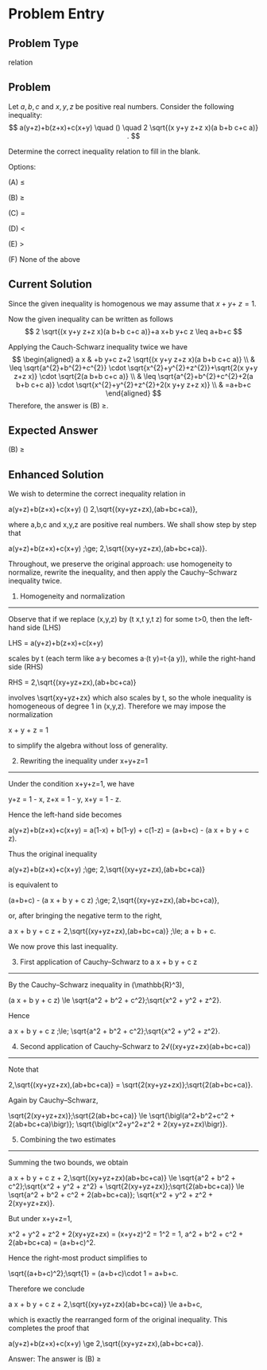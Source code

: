 # Problem Entry

## Problem Type
relation

## Problem
Let $a, b, c$ and $x, y, z$ be positive real numbers. Consider the following inequality:
$$
a(y+z)+b(z+x)+c(x+y) \quad () \quad 2 \sqrt{(x y+y z+z x)(a b+b c+c a)} .
$$

Determine the correct inequality relation to fill in the blank.

Options:

(A) $\leq$ 

(B) $\geq$

(C) $=$ 

(D) $<$

(E) $>$

(F) None of the above

## Current Solution
Since the given inequality is homogenous we may assume that $x+y+$ $z=1$.

Now the given inequality can be written as follows
$$
2 \sqrt{(x y+y z+z x)(a b+b c+c a)}+a x+b y+c z \leq a+b+c
$$

Applying the Cauch-Schwarz inequality twice we have
$$
\begin{aligned}
a x & +b y+c z+2 \sqrt{(x y+y z+z x)(a b+b c+c a)} \\
& \leq \sqrt{a^{2}+b^{2}+c^{2}} \cdot \sqrt{x^{2}+y^{2}+z^{2}}+\sqrt{2(x y+y z+z x)} \cdot \sqrt{2(a b+b c+c a)} \\
& \leq \sqrt{a^{2}+b^{2}+c^{2}+2(a b+b c+c a)} \cdot \sqrt{x^{2}+y^{2}+z^{2}+2(x y+y z+z x)} \\
& =a+b+c
\end{aligned}
$$ Therefore, the answer is (B) $\geq$.

## Expected Answer
(B) $\geq$

## Enhanced Solution
We wish to determine the correct inequality relation in

  a(y+z)+b(z+x)+c(x+y)   ()   2\,\sqrt{(xy+yz+zx)\,(ab+bc+ca)},

where a,b,c and x,y,z are positive real numbers. We shall show step by step that

  a(y+z)+b(z+x)+c(x+y) \;\ge\; 2\,\sqrt{(xy+yz+zx)\,(ab+bc+ca)}.

Throughout, we preserve the original approach: use homogeneity to normalize, rewrite the inequality, and then apply the Cauchy–Schwarz inequality twice.

1. Homogeneity and normalization
--------------------------------
Observe that if we replace (x,y,z) by (t x,t y,t z) for some t>0, then the left-hand side (LHS)

  LHS = a(y+z)+b(z+x)+c(x+y)

scales by t (each term like a·y becomes a·(t y)=t·(a y)), while the right-hand side (RHS)

  RHS = 2\,\sqrt{(xy+yz+zx)\,(ab+bc+ca)}

involves \sqrt{xy+yz+zx} which also scales by t, so the whole inequality is homogeneous of degree 1 in (x,y,z). Therefore we may impose the normalization

  x + y + z = 1

to simplify the algebra without loss of generality.

2. Rewriting the inequality under x+y+z=1
-------------------------------------------
Under the condition x+y+z=1, we have

  y+z = 1 - x,
  z+x = 1 - y,
  x+y = 1 - z.

Hence the left-hand side becomes

  a(y+z)+b(z+x)+c(x+y)
    = a(1-x) + b(1-y) + c(1-z)
    = (a+b+c) - (a x + b y + c z).

Thus the original inequality

  a(y+z)+b(z+x)+c(x+y) \;\ge\; 2\,\sqrt{(xy+yz+zx)\,(ab+bc+ca)}

is equivalent to

  (a+b+c) - (a x + b y + c z)
    \;\ge\; 2\,\sqrt{(xy+yz+zx)\,(ab+bc+ca)},

or, after bringing the negative term to the right,

  a x + b y + c z
    + 2\,\sqrt{(xy+yz+zx)\,(ab+bc+ca)}
    \;\le\; a + b + c.

We now prove this last inequality.

3. First application of Cauchy–Schwarz to a x + b y + c z
--------------------------------------------------------
By the Cauchy–Schwarz inequality in \(\mathbb{R}^3\),

  (a x + b y + c z)
    \le \sqrt{a^2 + b^2 + c^2}\;\sqrt{x^2 + y^2 + z^2}.

Hence

  a x + b y + c z
    \;\le\; \sqrt{a^2 + b^2 + c^2}\;\sqrt{x^2 + y^2 + z^2}.

4. Second application of Cauchy–Schwarz to 2√((xy+yz+zx)(ab+bc+ca))
----------------------------------------------------------------
Note that

  2\,\sqrt{(xy+yz+zx)\,(ab+bc+ca)}
    = \sqrt{2(xy+yz+zx)}\;\sqrt{2(ab+bc+ca)}.

Again by Cauchy–Schwarz,

  \sqrt{2(xy+yz+zx)}\;\sqrt{2(ab+bc+ca)}
    \le \sqrt{\bigl(a^2+b^2+c^2 + 2(ab+bc+ca)\bigr)}\;
            \sqrt{\bigl(x^2+y^2+z^2 + 2(xy+yz+zx)\bigr)}.

5. Combining the two estimates
------------------------------
Summing the two bounds, we obtain

  a x + b y + c z
    + 2\,\sqrt{(xy+yz+zx)(ab+bc+ca)}
  \le \sqrt{a^2 + b^2 + c^2}\;\sqrt{x^2 + y^2 + z^2}
       + \sqrt{2(xy+yz+zx)}\;\sqrt{2(ab+bc+ca)}
  \le \sqrt{a^2 + b^2 + c^2 + 2(ab+bc+ca)}\;
         \sqrt{x^2 + y^2 + z^2 + 2(xy+yz+zx)}.

But under x+y+z=1,

  x^2 + y^2 + z^2 + 2(xy+yz+zx) = (x+y+z)^2 = 1^2 = 1,
  a^2 + b^2 + c^2 + 2(ab+bc+ca) = (a+b+c)^2.

Hence the right-most product simplifies to

  \sqrt{(a+b+c)^2}\;\sqrt{1}
    = (a+b+c)\cdot 1 = a+b+c.

Therefore we conclude

  a x + b y + c z
    + 2\,\sqrt{(xy+yz+zx)(ab+bc+ca)}
    \le a+b+c,

which is exactly the rearranged form of the original inequality. This completes the proof that

  a(y+z)+b(z+x)+c(x+y)
    \ge 2\,\sqrt{(xy+yz+zx)\,(ab+bc+ca)}.

Answer:
The answer is (B) ≥
